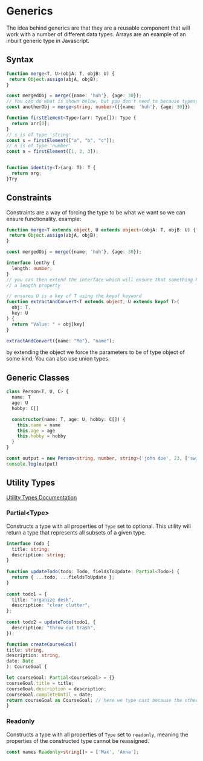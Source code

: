 # Generics
The idea behind generics are that they are a reusable component that will work with a number of different data types. Arrays are an example of an inbuilt generic type in Javascript.

## Syntax
```typescript
function merge<T, U>(objA: T, objB: U) {
 return Object.assign(abjA, objB);
}

const mergedObj = merge({name: 'huh'}, {age: 30});
// You can do what is shown below, but you don't need to because typescript infers the types
const anotherObj = merge<string, number>({{name: 'huh'}, {age: 30}})

function firstElement<Type>(arr: Type[]): Type {
  return arr[0];
}
// s is of type 'string'
const s = firstElement(["a", "b", "c"]);
// n is of type 'number'
const n = firstElement([1, 2, 3]);


function identity<T>(arg: T): T {
  return arg;
}Try
```

## Constraints
Constraints are a way of forcing the type to be what we want so we can ensure functionality.
example:
```typescript
function merge<T extends object, U extends object>(objA: T, objB: U) {
 return Object.assign(abjA, objB);
}

const mergedObj = merge({name: 'huh'}, {age: 30});

interface lenthy {
  length: number;
}
// you can then extend the interface which will ensure that something has
// a length property

// ensures U is a key of T using the keyof keyword
function extractAndConvert<T extends object, U extends keyof T>(
  obj: T,
  key: U
) {
  return "Value: " + obj[key]
}

extractAndConvert({name: "Me"}, "name");

```
by extending the object we force the parameters to be of type object of some kind. You can also use union types.

## Generic Classes
```typescript
class Person<T, U, C> {
  name: T
  age: U
  hobby: C[]

  constructor(name: T, age: U, hobby: C[]) {
    this.name = name
    this.age = age
    this.hobby = hobby
  }
}

const output = new Person<string, number, string>('john doe', 23, ['swimming', 'traveling', 'badminton'])
console.log(output)
```

## Utility Types
[Utility Types Documentation](https://www.typescriptlang.org/docs/handbook/utility-types.html)

### Partial\<Type\>
Constructs a type with all properties of `Type` set to optional. This utility will return a type that represents all subsets of a given type.
```typescript
interface Todo {
  title: string;
  description: string;
}
 
function updateTodo(todo: Todo, fieldsToUpdate: Partial<Todo>) {
  return { ...todo, ...fieldsToUpdate };
}
 
const todo1 = {
  title: "organize desk",
  description: "clear clutter",
};
 
const todo2 = updateTodo(todo1, {
  description: "throw out trash",
});

function createCourseGoal(
title: string,
description: string,
date: Date
): CourseGoal {

let courseGoal: Partial<CourseGoal> = {}
courseGoal.title = title;
courseGoal.description = description;
courseGoal.completeUntil = date;
return courseGoal as CourseGoal; // here we type cast because the other properties have been added
}
```

### Readonly
Constructs a type with all properties of `Type` set to `readonly`, meaning the properties of the constructed type cannot be reassigned.
```typescript
const names Readonly<string[]> = ['Max', 'Anna'];
```